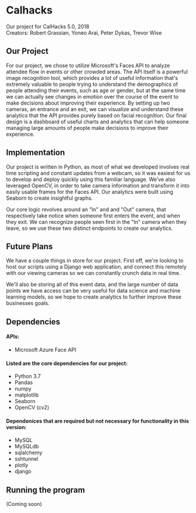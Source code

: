 # Calhacks
Our project for CalHacks 5.0, 2018  
Creators: Robert Grassian, Yoneo Arai, Peter Dykas, Trevor Wise

## Our Project

For our project, we chose to utilize Microsoft's Faces API to analyze attendee flow in events or other crowded areas.
The API itself is a powerful image recognition tool, which provides a lot of useful information that's extremely valuable
to people trying to understand the demographics of people attending their events, such as age or gender, but at the same
time we can actually see changes in emotion over the course of the event to make decisions about improving their
experience. By setting up two cameras, an entrance and an exit, we can visualize and understand these analytics
that the API provides purely based on facial recognition. Our final design is a dashboard of useful charts and analytics that can help someone managing large amounts of people make decisions to improve their experience. 

## Implementation

Our project is written in Python, as most of what we developed involves real time scripting and constant updates from a webcam, so it was easiest for us to develop and deploy quickly using this familiar language. We've also leveraged OpenCV, in order to take camera information and transform it into easily usable frames for the Faces API. Our analytics were built using Seaborn to create insightful graphs.

Our core logic revolves around an "In" and and "Out" camera, that respectively take notice when someone first enters the event, and when they exit. We can recognize people seen first in the "In" camera when they leave, so we use these two distinct endpoints to create our analytics.

## Future Plans

We have a couple things in store for our project. First off, we're looking to host our scripts using a Django web application, and connect this remotely with our viewing cameras so we can constantly crunch data in real time. 

We'll also be storing all of this event data, and the large number of data points we have access can be very useful for data science and machine learning models, so we hope to create analytics to further improve these businesses goals.

## Dependencies
#### APIs:  
- Microsoft Azure Face API

#### Listed are the core dependencies for our project:
- Python 3.7
- Pandas
- numpy
- matplotlib
- Seaborn
- OpenCV (cv2)

#### Dependenices that are required but not necessary for functionality in this version:  
- MySQL
- MySQLdb
- sqlalchemy
- sshtunnel
- plotly
- django  

## Running the program
(Coming soon)
